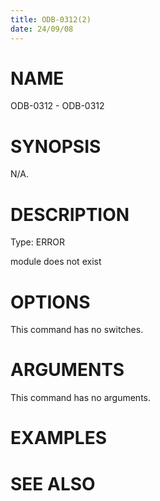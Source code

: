 ```yaml
---
title: ODB-0312(2)
date: 24/09/08
---
```


# NAME

ODB-0312 - ODB-0312

# SYNOPSIS

N/A.

# DESCRIPTION

Type: ERROR

module does not exist

# OPTIONS

This command has no switches.

# ARGUMENTS

This command has no arguments.

# EXAMPLES

# SEE ALSO
